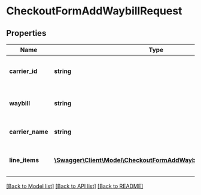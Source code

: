 # CheckoutFormAddWaybillRequest

## Properties
Name | Type | Description | Notes
------------ | ------------- | ------------- | -------------
**carrier_id** | **string** | Supported carriers are available via &lt;a href&#x3D;\&quot;#operation/getOrdersCarriersUsingGET\&quot; target&#x3D;\&quot;_blank\&quot;&gt;shipping carriers resource&lt;/a&gt;. | 
**waybill** | **string** | Waybill number (parcel tracking number). Cannot be empty and must be no longer than 64 characters. It can contain any word character (equal to [a-zA-Z0-9_]) and special characters: parentheses and hyphen-minus. | 
**carrier_name** | **string** | Carrier name to be provided only if carrierId is OTHER, otherwise it’s ignored. Must be no longer than 30 characters. | [optional] 
**line_items** | [**\Swagger\Client\Model\CheckoutFormAddWaybillRequestLineItems[]**](CheckoutFormAddWaybillRequestLineItems.md) | List of order line items. They must be from the order specified in the path parameter. When list is not provided or it is empty it means that every item from an order is included in shipment. | [optional] 

[[Back to Model list]](../../README.md#documentation-for-models) [[Back to API list]](../../README.md#documentation-for-api-endpoints) [[Back to README]](../../README.md)

